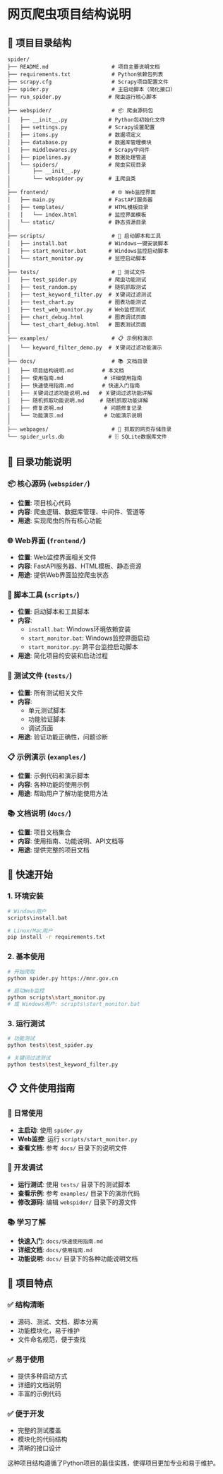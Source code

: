 # 网页爬虫项目结构说明

## 📁 项目目录结构

```
spider/
├── README.md                    # 项目主要说明文档
├── requirements.txt             # Python依赖包列表
├── scrapy.cfg                   # Scrapy项目配置文件
├── spider.py                    # 主启动脚本（简化接口）
├── run_spider.py               # 爬虫运行核心脚本
│
├── webspider/                   # 📦 爬虫源码包
│   ├── __init__.py             # Python包初始化文件
│   ├── settings.py             # Scrapy设置配置
│   ├── items.py                # 数据项定义
│   ├── database.py             # 数据库管理模块
│   ├── middlewares.py          # Scrapy中间件
│   ├── pipelines.py            # 数据处理管道
│   └── spiders/                # 爬虫实现目录
│       ├── __init__.py         
│       └── webspider.py        # 主爬虫类
│
├── frontend/                    # 🌐 Web监控界面
│   ├── main.py                 # FastAPI服务器
│   ├── templates/              # HTML模板目录
│   │   └── index.html          # 监控界面模板
│   └── static/                 # 静态资源目录
│
├── scripts/                     # 🔧 启动脚本和工具
│   ├── install.bat             # Windows一键安装脚本
│   ├── start_monitor.bat       # Windows监控启动脚本
│   └── start_monitor.py        # 监控启动脚本
│
├── tests/                       # 🧪 测试文件
│   ├── test_spider.py          # 爬虫功能测试
│   ├── test_random.py          # 随机抓取测试
│   ├── test_keyword_filter.py  # 关键词过滤测试
│   ├── test_chart.py           # 图表功能测试
│   ├── test_web_monitor.py     # Web监控测试
│   ├── chart_debug.html        # 图表调试页面
│   └── test_chart_debug.html   # 图表测试页面
│
├── examples/                    # 📋 示例和演示
│   └── keyword_filter_demo.py  # 关键词过滤功能演示
│
├── docs/                        # 📚 文档目录
│   ├── 项目结构说明.md         # 本文档
│   ├── 使用指南.md             # 详细使用指南
│   ├── 快速使用指南.md         # 快速入门指南
│   ├── 关键词过滤功能说明.md   # 关键词过滤功能详解
│   ├── 随机抓取功能说明.md     # 随机抓取功能详解
│   ├── 修复说明.md             # 问题修复记录
│   └── 功能演示.md             # 功能演示说明
│
├── webpages/                    # 📄 抓取的网页存储目录
└── spider_urls.db              # 🗄️ SQLite数据库文件
```

## 🎯 目录功能说明

### 📦 核心源码 (`webspider/`)
- **位置**: 项目核心代码
- **内容**: 爬虫逻辑、数据库管理、中间件、管道等
- **用途**: 实现爬虫的所有核心功能

### 🌐 Web界面 (`frontend/`)
- **位置**: Web监控界面相关文件
- **内容**: FastAPI服务器、HTML模板、静态资源
- **用途**: 提供Web界面监控爬虫状态

### 🔧 脚本工具 (`scripts/`)
- **位置**: 启动脚本和工具脚本
- **内容**: 
  - `install.bat`: Windows环境依赖安装
  - `start_monitor.bat`: Windows监控界面启动
  - `start_monitor.py`: 跨平台监控启动脚本
- **用途**: 简化项目的安装和启动过程

### 🧪 测试文件 (`tests/`)
- **位置**: 所有测试相关文件
- **内容**: 
  - 单元测试脚本
  - 功能验证脚本
  - 调试页面
- **用途**: 验证功能正确性，问题诊断

### 📋 示例演示 (`examples/`)
- **位置**: 示例代码和演示脚本
- **内容**: 各种功能的使用示例
- **用途**: 帮助用户了解功能使用方法

### 📚 文档说明 (`docs/`)
- **位置**: 项目文档集合
- **内容**: 使用指南、功能说明、API文档等
- **用途**: 提供完整的项目文档

## 🚀 快速开始

### 1. 环境安装
```bash
# Windows用户
scripts\install.bat

# Linux/Mac用户
pip install -r requirements.txt
```

### 2. 基本使用
```bash
# 开始爬取
python spider.py https://mnr.gov.cn

# 启动Web监控
python scripts\start_monitor.py
# 或 Windows用户: scripts\start_monitor.bat
```

### 3. 运行测试
```bash
# 功能测试
python tests\test_spider.py

# 关键词过滤测试
python tests\test_keyword_filter.py
```

## 📋 文件使用指南

### 🎯 日常使用
- **主启动**: 使用 `spider.py`
- **Web监控**: 运行 `scripts/start_monitor.py`
- **查看文档**: 参考 `docs/` 目录下的说明文件

### 🔧 开发调试
- **运行测试**: 使用 `tests/` 目录下的测试脚本
- **查看示例**: 参考 `examples/` 目录下的演示代码
- **修改源码**: 编辑 `webspider/` 目录下的源文件

### 📚 学习了解
- **快速入门**: `docs/快速使用指南.md`
- **详细文档**: `docs/使用指南.md`
- **功能说明**: `docs/` 目录下的各种功能说明文档

## 🎨 项目特点

### ✅ 结构清晰
- 源码、测试、文档、脚本分离
- 功能模块化，易于维护
- 文件命名规范，便于查找

### ✅ 易于使用
- 提供多种启动方式
- 详细的文档说明
- 丰富的示例代码

### ✅ 便于开发
- 完整的测试覆盖
- 模块化的代码结构
- 清晰的接口设计

这种项目结构遵循了Python项目的最佳实践，使得项目更加专业和易于维护。